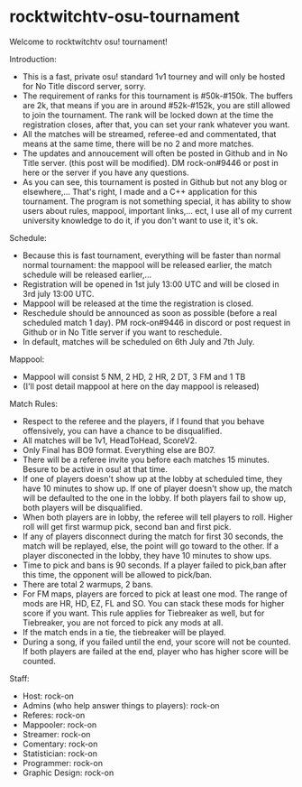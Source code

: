 # rocktwitchtv-osu-tournament
Welcome to rocktwitchtv osu! tournament! 

Introduction:
- This is a fast, private osu! standard 1v1 tourney and will only be hosted for No Title discord server, sorry.
- The requirement of ranks for this tournament is #50k-#150k. The buffers are 2k, that means if you are in around #52k-#152k, you are still allowed to join the tournament. The rank will be locked down at the time the registration closes, after that, you can set your rank whatever you want.
- All the matches will be streamed, referee-ed and commentated, that means at the same time, there will be no 2 and more matches.
- The updates and annoucement will often be posted in Github and in No Title server. (this post will be modified). DM rock-on#9446 or post in here or the server if you have any questions.
- As you can see, this tournament is posted in Github but not any blog or elsewhere,... That's right, I made and a C++ application for this tournament. The program is not something special, it has ability to show users about rules, mappool, important links,... ect, I use all of my current university knowledge to do it, if you don't want to use it, it's ok.

Schedule:
- Because this is fast tournament, everything will be faster than normal normal tournament: the mappool will be released earlier, the match schedule will be released earlier,...
- Registration will be opened in 1st july 13:00 UTC and will be closed in 3rd july 13:00 UTC.
- Mappool will be released at the time the registration is closed.
- Reschedule should be announced as soon as possible (before a real scheduled match 1 day). PM rock-on#9446 in discord or post request in Github or in No Title server if you want to reschedule.
- In default, matches will be scheduled on 6th July and 7th July.

Mappool:
- Mappool will consist 5 NM, 2 HD, 2 HR, 2 DT, 3 FM and 1 TB
- (I'll post detail mappool at here on the day mappool is released)

Match Rules:
- Respect to the referee and the players, if I found that you behave offensively, you can have a chance to be disqualified.
- All matches will be 1v1, HeadToHead, ScoreV2.
- Only Final has BO9 format. Everything else are BO7.
- There will be a referee invite you before each matches 15 minutes. Besure to be active in osu! at that time.
- If one of players doesn't show up at the lobby at scheduled time, they have 10 minutes to show up. If one of player doesn't show up, the match will be defaulted to the one in the lobby. If both players fail to show up, both players will be disqualified.
- When both players are in lobby, the referee will tell players to roll. Higher roll will get first warmup pick, second ban and first pick.
- If any of players disconnect during the match for first 30 seconds, the match will be replayed, else, the point will go toward to the  other. If a player disconected in the lobby, they have 10 minutes to show ups.
- Time to pick and bans is 90 seconds. If a player failed to pick,ban after this time, the opponent will be allowed to pick/ban.
- There are total 2 warmups, 2 bans.
- For FM maps, players are forced to pick at least one mod. The range of mods are HR, HD, EZ, FL and SO. You can stack these mods for    higher score if you want. This rule applies for Tiebreaker as well, but for Tiebreaker, you are not forced to pick any mods at all.
- If the match ends in a tie, the tiebreaker will be played.
- During a song, if you failed until the end, your score will not be counted. If both players are failed at the end, player who has higher   score will be counted.

Staff:
- Host: rock-on
- Admins (who help answer things to players): rock-on
- Referes: rock-on
- Mappooler: rock-on
- Streamer: rock-on
- Comentary: rock-on
- Statistician: rock-on
- Programmer: rock-on
- Graphic Design: rock-on
